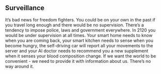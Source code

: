 ## Surveillance

It’s bad news for freedom fighters. You could be on your own in the past if you travel long enough and there would be no supervision. There’s a tendency to impose police, laws and government everywhere. In 2120 you would be under supervision at all times. Your smart home needs to know when you are coming back, your smart kitchen needs to sense when you become hungry, the self-driving car will report all your movements to the server and your AI doctor needs to recommend you a new supplement when it senses your blood composition change. If we want the world to be convenient - we need to provide it with information about us. There’s no way around it.

